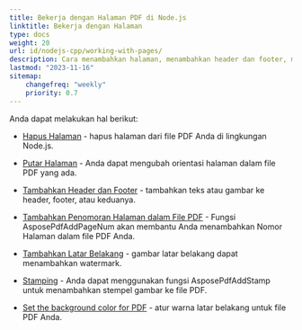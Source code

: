 ```yaml
---
title: Bekerja dengan Halaman PDF di Node.js
linktitle: Bekerja dengan Halaman
type: docs
weight: 20
url: id/nodejs-cpp/working-with-pages/
description: Cara menambahkan halaman, menambahkan header dan footer, memutar halaman dapat Anda ketahui di bagian ini. Aspose.PDF untuk Node.js via C++ menjelaskan kepada Anda semua detail tentang topik ini.
lastmod: "2023-11-16"
sitemap:
    changefreq: "weekly"
    priority: 0.7
---
```


Anda dapat melakukan hal berikut:

- [Hapus Halaman](/pdf/nodejs-cpp/delete-pages/) - hapus halaman dari file PDF Anda di lingkungan Node.js.
- [Putar Halaman](/pdf/nodejs-cpp/rotate-pages/) - Anda dapat mengubah orientasi halaman dalam file PDF yang ada.
- [Tambahkan Header dan Footer](/pdf/nodejs-cpp/add-headers-and-footers-of-pdf-file/) - tambahkan teks atau gambar ke header, footer, atau keduanya.
- [Tambahkan Penomoran Halaman dalam File PDF](/pdf/nodejs-cpp/add-page-number/) - Fungsi AsposePdfAddPageNum akan membantu Anda menambahkan Nomor Halaman dalam file PDF Anda.

- [Tambahkan Latar Belakang](/pdf/nodejs-cpp/add-background/) - gambar latar belakang dapat menambahkan watermark.
- [Stamping](/pdf/nodejs-cpp/stamping/) - Anda dapat menggunakan fungsi AsposePdfAddStamp untuk menambahkan stempel gambar ke file PDF.
- [Set the background color for PDF](/pdf/nodejs-cpp/set-background-color/) - atur warna latar belakang untuk file PDF Anda.